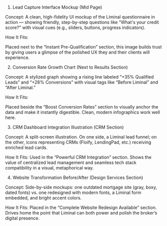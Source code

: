 1. Lead Capture Interface Mockup (Mid Page)

Concept: A clean, high-fidelity UI mockup of the Liminal questionnaire in action — showing friendly, step-by-step questions like "What's your credit score?" with visual cues (e.g., sliders, buttons, progress indicators).

How It Fits:

Placed next to the “Instant Pre-Qualification” section, this image builds trust by giving users a glimpse of the polished UX they and their clients will experience.

2. Conversion Rate Growth Chart (Next to Results Section)

Concept: A stylized graph showing a rising line labeled “+35% Qualified Leads” and “+28% Conversions” with visual tags like “Before Liminal” and “After Liminal.”

How It Fits:

Placed beside the “Boost Conversion Rates” section to visually anchor the data and make it instantly digestible. Clean, modern infographics work well here.

3. CRM Dashboard Integration Illustration (CRM Section)

Concept: A split-screen illustration. On one side, a Liminal lead funnel; on the other, icons representing CRMs (Floify, LendingPad, etc.) receiving enriched lead cards.

How It Fits:
Used in the “Powerful CRM Integration” section. Shows the value of centralized lead management and seamless tech stack compatibility in a visual, metaphorical way.

4. Website Transformation Before/After (Design Services Section)

Concept: Side-by-side mockups: one outdated mortgage site (gray, boxy, dated fonts) vs. one redesigned with modern fonts, a Liminal form embedded, and bright accent colors.

How It Fits:
Placed in the “Complete Website Redesign Available” section. Drives home the point that Liminal can both power and polish the broker’s digital presence.
